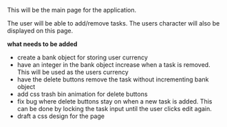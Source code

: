 This will be the main page for the application. 

The user will be able to add/remove tasks. The users character will also be displayed on this page. 

**what needs to be added**
- create a bank object for storing user currency
- have an integer in the bank object increase when a task is removed. This will be used as the users currency
- have the delete buttons remove the task without incrementing bank object
- add css trash bin animation for delete buttons
- fix bug where delete buttons stay on when a new task is added. This can be done by locking the task input until the user clicks edit again. 
- draft a css design for the page